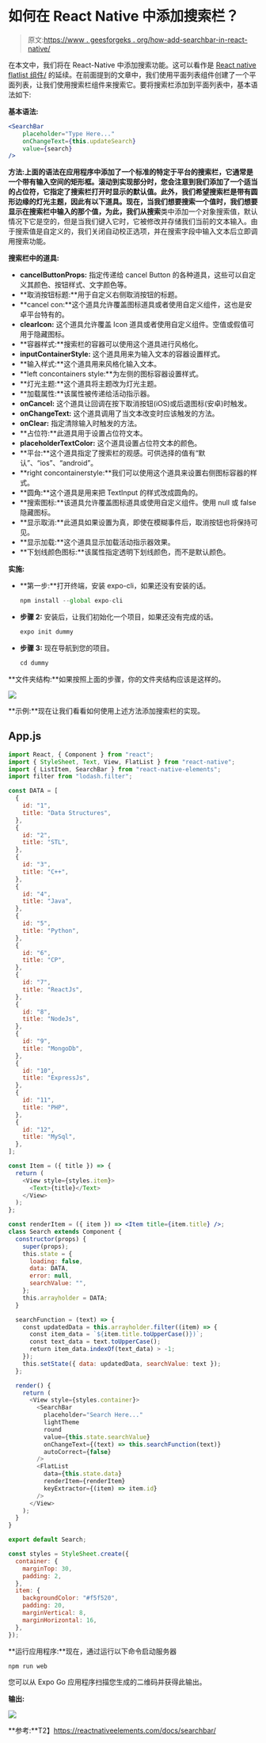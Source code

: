 # 如何在 React Native 中添加搜索栏？

> 原文:[https://www . geesforgeks . org/how-add-searchbar-in-react-native/](https://www.geeksforgeeks.org/how-to-add-searchbar-in-react-native/)

在本文中，我们将在 React-Native 中添加搜索功能。这可以看作是 [React native flatlist 组件/](https://www.geeksforgeeks.org/react-native-flatlist-component/) 的延续。在前面提到的文章中，我们使用平面列表组件创建了一个平面列表，让我们使用搜索栏组件来搜索它。要将搜索栏添加到平面列表中，基本语法如下:

**基本语法:**

```jsx
<SearchBar
    placeholder="Type Here..."
    onChangeText={this.updateSearch}
    value={search}
/>
```

**方法:**上面的语法在应用程序中添加了一个标准的特定于平台的搜索栏，它通常是一个带有输入空间的矩形框。滚动到实现部分时，您会注意到我们添加了一个适当的占位符，它指定了搜索栏打开时显示的默认值。此外，我们希望搜索栏是带有圆形边缘的灯光主题，因此有以下道具。现在，当我们想要搜索一个值时，我们想要显示在搜索栏中输入的那个值，为此，我们从**搜索**类中添加一个对象搜索值，默认情况下它是空的，但是当我们键入它时，它被修改并存储我们当前的文本输入。由于搜索值是自定义的，我们关闭自动校正选项，并在搜索字段中输入文本后立即调用搜索功能。

**搜索栏中的道具:**

*   **cancelButtonProps:** 指定传递给 cancel Button 的各种道具，这些可以自定义其颜色、按钮样式、文字颜色等。
*   **取消按钮标题:**用于自定义右侧取消按钮的标题。
*   **cancel con:**这个道具允许覆盖图标道具或者使用自定义组件，这也是安卓平台特有的。
*   **clearIcon:** 这个道具允许覆盖 Icon 道具或者使用自定义组件。空值或假值可用于隐藏图标。
*   **容器样式:**搜索栏的容器可以使用这个道具进行风格化。
*   **inputContainerStyle:** 这个道具用来为输入文本的容器设置样式。
*   **输入样式:**这个道具用来风格化输入文本。
*   **left concontainers style:**为左侧的图标容器设置样式。
*   **灯光主题:**这个道具将主题改为灯光主题。
*   **加载属性:**该属性被传递给活动指示器。
*   **onCancel:** 这个道具让回调在按下取消按钮(iOS)或后退图标(安卓)时触发。
*   **onChangeText:** 这个道具调用了当文本改变时应该触发的方法。
*   **onClear:** 指定清除输入时触发的方法。
*   **占位符:**此道具用于设置占位符文本。
*   **placeholderTextColor:** 这个道具设置占位符文本的颜色。
*   **平台:**这个道具指定了搜索栏的观感。可供选择的值有“默认”、“ios”、“android”。
*   **right concontainerstyle:**我们可以使用这个道具来设置右侧图标容器的样式。
*   **圆角:**这个道具是用来把 TextInput 的样式改成圆角的。
*   **搜索图标:**该道具允许覆盖图标道具或使用自定义组件。使用 null 或 false 隐藏图标。
*   **显示取消:**此道具如果设置为真，即使在模糊事件后，取消按钮也将保持可见。
*   **显示加载:**这个道具显示加载活动指示器效果。
*   **下划线颜色图标:**该属性指定透明下划线颜色，而不是默认颜色。

**实施:**

*   **第一步:**打开终端，安装 expo-cli，如果还没有安装的话。

    ```jsx
    npm install --global expo-cli
    ```

*   **步骤 2:** 安装后，让我们初始化一个项目，如果还没有完成的话。

    ```jsx
    expo init dummy
    ```

*   **步骤 3:** 现在导航到您的项目。

    ```jsx
    cd dummy
    ```

**文件夹结构:**如果按照上面的步骤，你的文件夹结构应该是这样的。

![](img/603e9f0a658663198054d95415100eed.png)

**示例:**现在让我们看看如何使用上述方法添加搜索栏的实现。

## App.js

```jsx
import React, { Component } from "react";
import { StyleSheet, Text, View, FlatList } from "react-native";
import { ListItem, SearchBar } from "react-native-elements";
import filter from "lodash.filter";

const DATA = [
  {
    id: "1",
    title: "Data Structures",
  },
  {
    id: "2",
    title: "STL",
  },
  {
    id: "3",
    title: "C++",
  },
  {
    id: "4",
    title: "Java",
  },
  {
    id: "5",
    title: "Python",
  },
  {
    id: "6",
    title: "CP",
  },
  {
    id: "7",
    title: "ReactJs",
  },
  {
    id: "8",
    title: "NodeJs",
  },
  {
    id: "9",
    title: "MongoDb",
  },
  {
    id: "10",
    title: "ExpressJs",
  },
  {
    id: "11",
    title: "PHP",
  },
  {
    id: "12",
    title: "MySql",
  },
];

const Item = ({ title }) => {
  return (
    <View style={styles.item}>
      <Text>{title}</Text>
    </View>
  );
};

const renderItem = ({ item }) => <Item title={item.title} />;
class Search extends Component {
  constructor(props) {
    super(props);
    this.state = {
      loading: false,
      data: DATA,
      error: null,
      searchValue: "",
    };
    this.arrayholder = DATA;
  }

  searchFunction = (text) => {
    const updatedData = this.arrayholder.filter((item) => {
      const item_data = `${item.title.toUpperCase()})`;
      const text_data = text.toUpperCase();
      return item_data.indexOf(text_data) > -1;
    });
    this.setState({ data: updatedData, searchValue: text });
  };

  render() {
    return (
      <View style={styles.container}>
        <SearchBar
          placeholder="Search Here..."
          lightTheme
          round
          value={this.state.searchValue}
          onChangeText={(text) => this.searchFunction(text)}
          autoCorrect={false}
        />
        <FlatList
          data={this.state.data}
          renderItem={renderItem}
          keyExtractor={(item) => item.id}
        />
      </View>
    );
  }
}

export default Search;

const styles = StyleSheet.create({
  container: {
    marginTop: 30,
    padding: 2,
  },
  item: {
    backgroundColor: "#f5f520",
    padding: 20,
    marginVertical: 8,
    marginHorizontal: 16,
  },
});
```

**运行应用程序:**现在，通过运行以下命令启动服务器

```jsx
npm run web
```

您可以从 Expo Go 应用程序扫描您生成的二维码并获得此输出。

**输出:**

![](img/32096c48b28e3f32382bd2436a845357.png)

**参考:**T2】https://reactnativeelements.com/docs/searchbar/